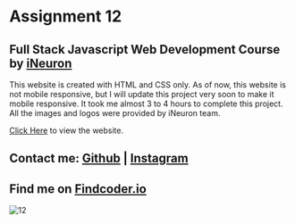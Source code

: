 # Assignment 12

## Full Stack Javascript Web Development Course by [iNeuron](https://ineuron.ai/)

This website is created with HTML and CSS only. As of now, this website is not mobile responsive, but I will update this project very soon to make it mobile responsive. It took me almost 3 to 4 hours to complete this project. All the images and logos were provided by iNeuron team.

[Click Here](https://business-page-project12.netlify.app) to view the website.


## Contact me:  [Github](https://github.com/yuvanbharathin) |  [Instagram](https://www.instagram.com/_yuvan.__/)
## Find me on [Findcoder.io](https://www.findcoder.io/u/yuvanbharathi)


![12](https://user-images.githubusercontent.com/109664373/215488856-2ea5ca9f-bb36-45ed-805a-09d2ee29eb30.png)
